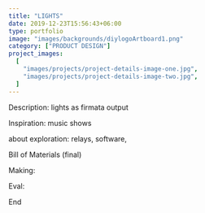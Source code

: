 ```yaml
---
title: "LIGHTS"
date: 2019-12-23T15:56:43+06:00
type: portfolio
image: "images/backgrounds/diylogoArtboard1.png"
category: ["PRODUCT DESIGN"]
project_images:
  [
    "images/projects/project-details-image-one.jpg",
    "images/projects/project-details-image-two.jpg",
  ]
---
```


Description: lights as firmata output

Inspiration: music shows

about exploration: relays, software,

Bill of Materials (final)

Making:

Eval:

End
